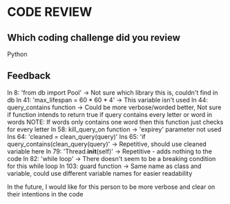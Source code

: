 # CODE REVIEW

## Which coding challenge did you review

Python

## Feedback
ln 8: 'from db import Pool' -> Not sure which library this is, couldn't find in db
ln 41: 'max_lifespan = 60 * 60 * 4' -> This variable isn't used
ln 44: query_contains function ->
    Could be more verbose/worded better,
    Not sure if function intends to return true if query contains every letter or word in words
    NOTE: If words only contains one word then this function just checks for every letter
ln 58: kill_query_on function ->
    'expirey' parameter not used
lns 64: 'cleaned = clean_query(query)'
lns 65: 'if query_contains(clean_query(query)' -> Repetitive, should use cleaned variable here 
ln 79: 'Thread.__init__(self)' -> Repetitive - adds nothing to the code
ln 82: 'while loop' -> There doesn't seem to be a breaking condition for this while loop
ln 103: guard function -> Same name as class and variable, could use different variable names for easier readability

In the future, I would like for this person to be more verbose and clear
on their intentions in the code